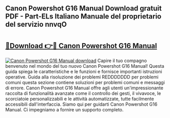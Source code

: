 ## Canon Powershot G16 Manual Download gratuit PDF - Part-ELs Italiano Manuale del proprietario del servizio nnvqO

# <h2><a href="http://dfaowds.blite.top/?on=Canon+Powershot+G16+Manual">🔗Download 👉🔴 Canon Powershot G16 Manual</a></h2>

[![Canon Powershot G16 Manual download](https://i.imgur.com/lujVjoI.png)](http://dfaowds.blite.top/?on=Canon+Powershot+G16+Manual)
Capire il tuo compagno benvenuto nel mondo del tuo nuovo Canon Powershot G16 Manual! Questa guida spiega le caratteristiche e le funzioni e fornisce importanti istruzioni operative. Guida alla risoluzione dei problemi REDDDDDDD per problemi comuni questa sezione contiene soluzioni per problemi comuni e messaggi di errore. Canon Powershot G16 Manual offre agli utenti un'impressionante raccolta di funzionalità avanzate come il controllo dei gesti, il vivavoce, le scorciatoie personalizzabili e le attività automatizzate, tutte facilmente accessibili dall'interfaccia. Siamo qui per guidarti Canon Powershot G16 Manual. Ci impegniamo a fornire un supporto completo.
